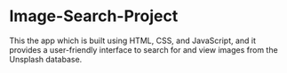 # Image-Search-Project
This the app which is built using HTML, CSS, and JavaScript, and it provides a user-friendly interface to search for and view images from the Unsplash database.
